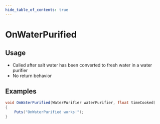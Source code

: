 ```yaml
---
hide_table_of_contents: true
---
```


# OnWaterPurified

## Usage

* Called after salt water has been converted to fresh water in a water purifier
* No return behavior

## Examples

```csharp title=""
void OnWaterPurified(WaterPurifier waterPurifier, float timeCooked)
{
    Puts("OnWaterPurified works!");
}
```
